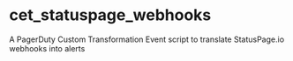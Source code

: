# cet_statuspage_webhooks
A PagerDuty Custom Transformation Event script to translate StatusPage.io webhooks into alerts
